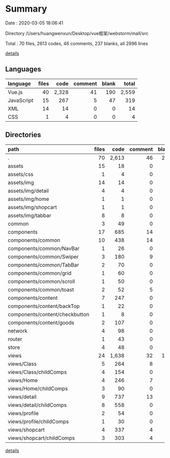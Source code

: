 # Summary

Date : 2020-03-05 18:06:41

Directory /Users/huangwenxun/Desktop/vue框架/webstorm/mall/src

Total : 70 files,  2613 codes, 46 comments, 237 blanks, all 2896 lines

[details](details.md)

## Languages
| language | files | code | comment | blank | total |
| :--- | ---: | ---: | ---: | ---: | ---: |
| Vue.js | 40 | 2,328 | 41 | 190 | 2,559 |
| JavaScript | 15 | 267 | 5 | 47 | 319 |
| XML | 14 | 14 | 0 | 0 | 14 |
| CSS | 1 | 4 | 0 | 0 | 4 |

## Directories
| path | files | code | comment | blank | total |
| :--- | ---: | ---: | ---: | ---: | ---: |
| . | 70 | 2,613 | 46 | 237 | 2,896 |
| assets | 15 | 18 | 0 | 0 | 18 |
| assets/css | 1 | 4 | 0 | 0 | 4 |
| assets/img | 14 | 14 | 0 | 0 | 14 |
| assets/img/detail | 4 | 4 | 0 | 0 | 4 |
| assets/img/home | 1 | 1 | 0 | 0 | 1 |
| assets/img/shopcart | 1 | 1 | 0 | 0 | 1 |
| assets/img/tabbar | 8 | 8 | 0 | 0 | 8 |
| common | 3 | 49 | 0 | 3 | 52 |
| components | 17 | 685 | 14 | 74 | 773 |
| components/common | 10 | 438 | 14 | 54 | 506 |
| components/common/NavBar | 1 | 26 | 0 | 3 | 29 |
| components/common/Swiper | 3 | 180 | 9 | 24 | 213 |
| components/common/TabBar | 2 | 70 | 0 | 5 | 75 |
| components/common/grid | 1 | 60 | 0 | 5 | 65 |
| components/common/scroll | 1 | 50 | 0 | 7 | 57 |
| components/common/toast | 2 | 52 | 5 | 10 | 67 |
| components/content | 7 | 247 | 0 | 20 | 267 |
| components/content/backTop | 1 | 22 | 0 | 2 | 24 |
| components/content/checkbutton | 1 | 8 | 0 | 5 | 13 |
| components/content/goods | 2 | 107 | 0 | 5 | 112 |
| network | 4 | 98 | 0 | 14 | 112 |
| router | 1 | 43 | 0 | 7 | 50 |
| store | 4 | 48 | 0 | 9 | 57 |
| views | 24 | 1,638 | 32 | 120 | 1,790 |
| views/Class | 5 | 264 | 8 | 26 | 298 |
| views/Class/childComps | 4 | 154 | 0 | 12 | 166 |
| views/Home | 4 | 246 | 7 | 27 | 280 |
| views/Home/childComps | 3 | 90 | 0 | 7 | 97 |
| views/detail | 9 | 737 | 13 | 41 | 791 |
| views/detail/childComps | 8 | 558 | 0 | 22 | 580 |
| views/profile | 2 | 54 | 0 | 7 | 61 |
| views/profile/childComps | 1 | 30 | 0 | 3 | 33 |
| views/shopcart | 4 | 337 | 4 | 19 | 360 |
| views/shopcart/childComps | 3 | 303 | 4 | 16 | 323 |

[details](details.md)